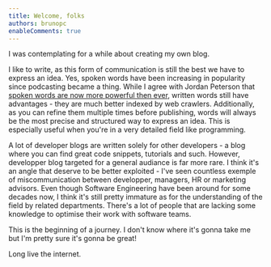 ```yaml
---
title: Welcome, folks
authors: brunopc
enableComments: true
---
```


I was contemplating for a while about creating my own blog.

<!-- truncate -->

I like to write, as this form of communication is still the best we have to express an idea. Yes, spoken words have been increasing in popularity since podcasting became a thing. While I agree with Jordan Peterson that [spoken words are now more powerful then ever](https://www.youtube.com/watch?v=Dm9FaxV_RN4), written words still have advantages - they are much better indexed by web crawlers. Additionally, as you can refine them multiple times before publishing, words will always be the most precise and structured way to express an idea. This is especially useful when you're in a very detailed field like programming.

A lot of developer blogs are written solely for other developers - a blog where you can find great code snippets, tutorials and such. However, developper blog targeted for a general audiance is far more rare. I think it's an angle that deserve to be better exploited - I've seen countless exemple of miscommunication between developper, managers, HR or marketing advisors. Even though Software Engineering have been around for some decades now, I think it's still pretty immature as for the understanding of the field by related departments. There's a lot of people that are lacking some knowledge to optimise their work with software teams.

This is the beginning of a journey. I don't know where it's gonna take me but I'm pretty sure it's gonna be great!

Long live the internet.